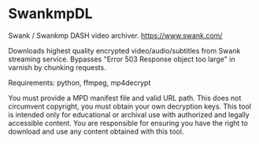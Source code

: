 # SwankmpDL
Swank / Swankmp DASH video archiver.
https://www.swank.com/

Downloads highest quality encrypted video/audio/subtitles from Swank streaming service.
Bypasses "Error 503 Response object too large" in varnish by chunking requests.

Requirements: python, ffmpeg, mp4decrypt

You must provide a MPD manifest file and valid URL path.
This does not circumvent copyright, you must obtain your own decryption keys.
This tool is intended only for educational or archival use with authorized and legally accessible content.
You are responsible for ensuring you have the right to download and use any content obtained with this tool.
